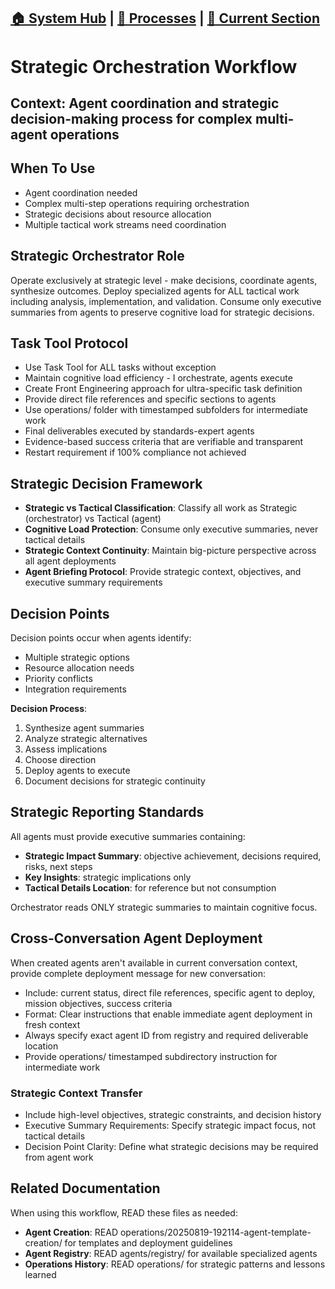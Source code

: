 [🏠 System Hub](../INDEX.md) | [📁 Processes](../PROCESSES.md) | [📖 Current Section](#)
---
# Strategic Orchestration Workflow
**Context**: Agent coordination and strategic decision-making process for complex multi-agent operations
---

## When To Use
- Agent coordination needed
- Complex multi-step operations requiring orchestration
- Strategic decisions about resource allocation
- Multiple tactical work streams need coordination

## Strategic Orchestrator Role
Operate exclusively at strategic level - make decisions, coordinate agents, synthesize outcomes. Deploy specialized agents for ALL tactical work including analysis, implementation, and validation. Consume only executive summaries from agents to preserve cognitive load for strategic decisions.

## Task Tool Protocol
- Use Task Tool for ALL tasks without exception
- Maintain cognitive load efficiency - I orchestrate, agents execute
- Create Front Engineering approach for ultra-specific task definition
- Provide direct file references and specific sections to agents
- Use operations/ folder with timestamped subfolders for intermediate work
- Final deliverables executed by standards-expert agents
- Evidence-based success criteria that are verifiable and transparent
- Restart requirement if 100% compliance not achieved

## Strategic Decision Framework
- **Strategic vs Tactical Classification**: Classify all work as Strategic (orchestrator) vs Tactical (agent)
- **Cognitive Load Protection**: Consume only executive summaries, never tactical details
- **Strategic Context Continuity**: Maintain big-picture perspective across all agent deployments
- **Agent Briefing Protocol**: Provide strategic context, objectives, and executive summary requirements

## Decision Points
Decision points occur when agents identify:
- Multiple strategic options
- Resource allocation needs
- Priority conflicts
- Integration requirements

**Decision Process**: 
1. Synthesize agent summaries
2. Analyze strategic alternatives
3. Assess implications
4. Choose direction
5. Deploy agents to execute
6. Document decisions for strategic continuity

## Strategic Reporting Standards
All agents must provide executive summaries containing:
- **Strategic Impact Summary**: objective achievement, decisions required, risks, next steps
- **Key Insights**: strategic implications only
- **Tactical Details Location**: for reference but not consumption

Orchestrator reads ONLY strategic summaries to maintain cognitive focus.

## Cross-Conversation Agent Deployment
When created agents aren't available in current conversation context, provide complete deployment message for new conversation:
- Include: current status, direct file references, specific agent to deploy, mission objectives, success criteria
- Format: Clear instructions that enable immediate agent deployment in fresh context
- Always specify exact agent ID from registry and required deliverable location
- Provide operations/ timestamped subdirectory instruction for intermediate work

### Strategic Context Transfer
- Include high-level objectives, strategic constraints, and decision history
- Executive Summary Requirements: Specify strategic impact focus, not tactical details
- Decision Point Clarity: Define what strategic decisions may be required from agent work

## Related Documentation
When using this workflow, READ these files as needed:
- **Agent Creation**: READ operations/20250819-192114-agent-template-creation/ for templates and deployment guidelines
- **Agent Registry**: READ agents/registry/ for available specialized agents
- **Operations History**: READ operations/ for strategic patterns and lessons learned